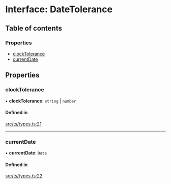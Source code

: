 # Interface: DateTolerance

## Table of contents

### Properties

- [clockTolerance](DateTolerance.md#clocktolerance)
- [currentDate](DateTolerance.md#currentdate)

## Properties

### clockTolerance

• **clockTolerance**: `string` \| `number`

#### Defined in

[src/ts/types.ts:21](https://gitlab.com/i3-market/code/wp3/t3.3/non-repudiable-exchange/non-repudiable-proofs/-/blob/1cd8e09/src/ts/types.ts#L21)

___

### currentDate

• **currentDate**: `Date`

#### Defined in

[src/ts/types.ts:22](https://gitlab.com/i3-market/code/wp3/t3.3/non-repudiable-exchange/non-repudiable-proofs/-/blob/1cd8e09/src/ts/types.ts#L22)
